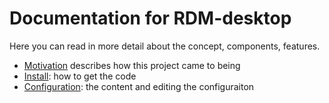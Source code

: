 # Documentation for RDM-desktop
Here you can read in more detail about the concept, components, features.

- [Motivation](Motivation.md) describes how this project came to being
- [Install](Install.md): how to get the code
- [Configuration](Configuration.md): the content and editing the configuraiton 

